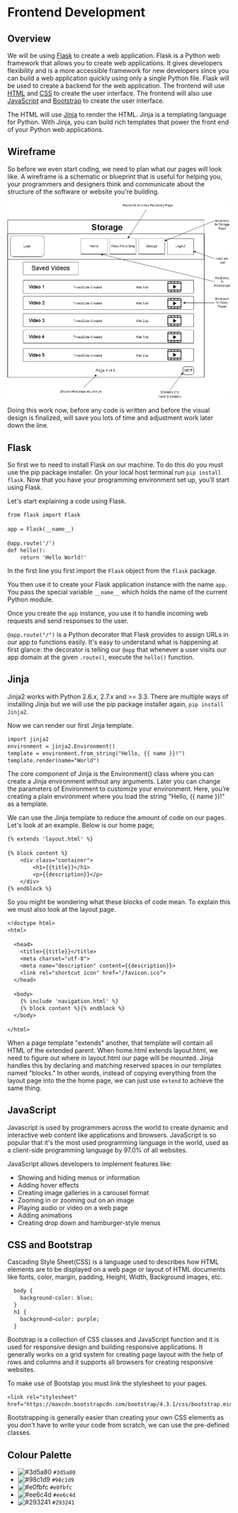 # Frontend Development

## Overview

We will be using [Flask](https://flask.palletsprojects.com/en/1.1.x/) to create a web application. Flask is a Python web framework that allows you to create web applications. It gives developers flexibility and is a more accessible framework for new developers since you can build a web application quickly using only a single Python file. Flask will be used to create a backend for the web application. The frontend will use [HTML](https://developer.mozilla.org/en-US/docs/Web/HTML) and [CSS](https://developer.mozilla.org/en-US/docs/Web/CSS) to create the user interface. The frontend will also use [JavaScript](https://developer.mozilla.org/en-US/docs/Web/JavaScript) and [Bootstrap](https://getbootstrap.com/) to create the user interface.

The HTML will use [Jinja](https://jinja.palletsprojects.com/en/2.11.x/) to render the HTML. Jinja is a templating language for Python. With Jinja, you can build rich templates that power the front end of your Python web applications.

## Wireframe

So before we even start coding, we need to plan what our pages will look like. A wireframe is a schematic or blueprint that is useful for helping you, your programmers and designers think and communicate about the structure of the software or website you're building.

![wireframe](images\wireframes\StoragePage.png)

Doing this work now, before any code is written and before the visual design is finalized, will save you lots of time and adjustment work later down the line.

## Flask

So first we to need to install Flask on our machine. To do this do you must use the pip package installer. On your local host terminal run `pip install flask`.
Now that you have your programming environment set up, you’ll start using Flask.

Let's start explaining a code using Flask.

```
from flask import Flask

app = Flask(__name__)

@app.route('/')
def hello():
    return 'Hello World!'
```

In the first line you first import the `Flask` object from the `flask` package.

You then use it to create your Flask application instance with the name `app`.
You pass the special variable `__name__` which holds the name of the current Python module.

Once you create the `app` instance, you use it to handle incoming web requests and send responses to the user.

`@app.route("/")` is a Python decorator that Flask provides to assign URLs in our app to functions easily. It's easy to understand what is happening at first glance: the decorator is telling our `@app` that whenever a user visits our app domain at the given `.route()`, execute the `hello()` function.

## Jinja

Jinja2 works with Python 2.6.x, 2.7.x and >= 3.3. There are multiple ways of installing Jinja but we will use the pip package installer again, `pip install Jinja2`.

Now we can render our first Jinja template.

```
import jinja2
environment = jinja2.Environment()
template = environment.from_string("Hello, {{ name }}!")
template.render(name="World")
```

The core component of Jinja is the Environment() class where you can create a Jinja environment without any arguments.
Later you can change the parameters of Environment to customize your environment.
Here, you’re creating a plain environment where you load the string "Hello, {{ name }}!" as a template.

We can use the Jinja template to reduce the amount of code on our pages. Let's look at an example.
Below is our home page;

```
{% extends 'layout.html' %}

{% block content %}
    <div class="container">
        <h1>{{title}}</h1>
        <p>{{description}}</p>
    </div>
{% endblock %}
```

So you might be wondering what these blocks of code mean. To explain this we must also look at the layout page.

```
<!doctype html>
<html>

  <head>
    <title>{{title}}</title>
    <meta charset="utf-8">
    <meta name="description" content={{description}}>
    <link rel="shortcut icon" href="/favicon.ico">
  </head>

  <body>
    {% include 'navigation.html' %}
    {% block content %}{% endblock %}
  </body>

</html>
```

When a page template "extends" another, that template will contain all HTML of the extended parent. When home.html extends layout.html, we need to figure out where in layout.html our page will be mounted. Jinja handles this by declaring and matching reserved spaces in our templates named "blocks." In other words, instead of copying everything from the layout page into the the home page, we can just use `extend` to achieve the same thing.

## JavaScript

Javascript is used by programmers across the world to create dynamic and interactive web content like applications and browsers. JavaScript is so popular that it's the most used programming language in the world, used as a client-side programming language by 97.0% of all websites.

JavaScript allows developers to implement features like:

- Showing and hiding menus or information
- Adding hover effects
- Creating image galleries in a carousel format
- Zooming in or zooming out on an image
- Playing audio or video on a web page
- Adding animations
- Creating drop down and hamburger-style menus

## CSS and Bootstrap

Cascading Style Sheet(CSS) is a language used to describes how HTML elements are to be displayed on a web page or layout of HTML documents like fonts, color, margin, padding, Height, Width, Background images, etc.

```
  body {
    background-color: blue;
  }
  h1 {
    background–color: purple;
  }
```

Bootstrap is a collection of CSS classes and JavaScript function and it is used for responsive design and building responsive applications. It generally works on a grid system for creating page layout with the help of rows and columns and it supports all browsers for creating responsive websites.

To make use of Bootstap you must link the stylesheet to your pages.

```
<link rel="stylesheet" href="https://maxcdn.bootstrapcdn.com/bootstrap/4.3.1/css/bootstrap.min.css">
```

Bootstrapping is generally easier than creating your own CSS elements as you don't have to write your code from scratch, we can use the pre-defined classes.

## Colour Palette

- ![#3d5a80](https://via.placeholder.com/15/3d5a80/000000?text=+) `#3d5a80`
- ![#98c1d9](https://via.placeholder.com/15/98c1d9/000000?text=+) `#98c1d9`
- ![#e0fbfc](https://via.placeholder.com/15/e0fbfc/000000?text=+) `#e0fbfc`
- ![#ee6c4d](https://via.placeholder.com/15/ee6c4d/000000?text=+) `#ee6c4d`
- ![#293241](https://via.placeholder.com/15/293241/000000?text=+) `#293241`

